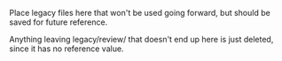 Place legacy files here that won't be used going forward, but should be saved for future reference.

Anything leaving legacy/review/ that doesn't end up here is just deleted, since it has no reference value.
